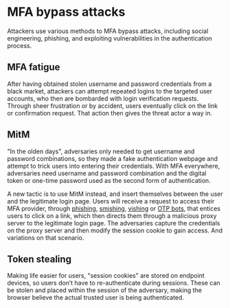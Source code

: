 # MFA bypass attacks

Attackers use various methods to MFA bypass attacks, including social engineering, phishing, and exploiting vulnerabilities in the authentication process.

## MFA fatigue

After having obtained stolen username and password credentials from a black market, attackers can attempt repeated logins to the targeted user accounts, who then are bombarded with login verification requests. Through sheer frustration or by accident, users eventually click on the link or confirmation request. That action then gives the threat actor a way in.

## MitM

"In the olden days", adversaries only needed to get username and password combinations, so they made a fake authentication webpage and attempt to trick users into entering their credentials. With MFA everywhere, adversaries need username and password combination and the digital token or one-time password used as the second form of authentication.

A new tactic is to use MitM instead, and insert themselves between the user and the legitimate login page. Users will receive a  request to access their MFA provider, through [phishing](phishing.md), [smishing](smishing.md), [vishing](vishing.md) or [OTP bots](otp-bots.md), that entices users to click on a link, which then directs them through a malicious proxy server to the legitimate login page. The adversaries capture the credentials on the proxy server and then modify the session cookie to gain access. And variations on that scenario.

## Token stealing

Making life easier for users, "session cookies" are stored on endpoint devices, so users don’t have to re-authenticate during sessions. These can be stolen and placed within the session of the adversary, making the browser believe the actual trusted user is being authenticated.